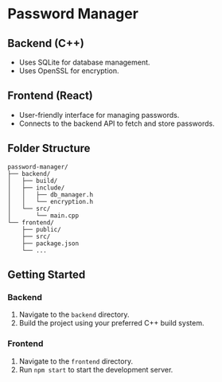 # Password Manager

## Backend (C++)

- Uses SQLite for database management.
- Uses OpenSSL for encryption.

## Frontend (React)

- User-friendly interface for managing passwords.
- Connects to the backend API to fetch and store passwords.

## Folder Structure

```
password-manager/
├── backend/
│   ├── build/
│   ├── include/
│   │   ├── db_manager.h
│   │   └── encryption.h
│   └── src/
│       └── main.cpp
└── frontend/
    ├── public/
    ├── src/
    ├── package.json
    └── ...
```

## Getting Started

### Backend

1. Navigate to the `backend` directory.
2. Build the project using your preferred C++ build system.

### Frontend

1. Navigate to the `frontend` directory.
2. Run `npm start` to start the development server.

